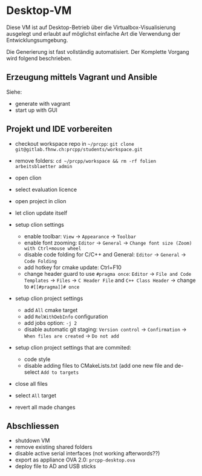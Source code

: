 Desktop-VM
==========

Diese VM ist auf Desktop-Betrieb über die Virtualbox-Visualisierung ausgelegt
und erlaubt auf möglichst einfache Art die Verwendung der Entwicklungsumgebung.

Die Generierung ist fast vollständig automatisiert.
Der Komplette Vorgang wird folgend beschrieben.


Erzeugung mittels Vagrant und Ansible
-------------------------------------

Siehe: [](../headless-vm/README.md)

* generate with vagrant
* start up with GUI


Projekt und IDE vorbereiten
---------------------------

* checkout workspace repo in `~/prcpp`: `git clone git@gitlab.fhnw.ch:prcpp/students/workspace.git`
* remove folders: `cd ~/prcpp/workspace && rm -rf folien arbeitsblaetter admin`

* open clion
* select evaluation licence
* open project in clion
* let clion update itself
* setup clion settings
  * enable toolbar: `View` -> `Appearance` -> `Toolbar`
  * enable font zooming: `Editor` -> `General` -> `Change font size (Zoom) with Ctrl+mouse wheel`
  * disable code folding for C/C++ and General: `Editor` -> `General` -> `Code Folding`
  * add hotkey for cmake update: Ctrl+F10
  * change header guard to use `#pragma once`: `Editor` -> `File and Code Templates` -> `Files` -> `C Header File` and `C++ Class Header` -> change to `#[[#pragma]]# once`
* setup clion project settings
  * add `All` cmake target
  * add `RelWithDebInfo` configuration
  * add jobs option: `-j 2`
  * disable automatic git staging: `Version control` -> `Confirmation` -> `When files are created` -> `Do not add`
* setup clion project settings that are commited:
  * code style
  * disable adding files to CMakeLists.txt (add one new file and de-select `Add to targets`

* close all files
* select `All` target
* revert all made changes


Abschliessen
------------

* shutdown VM
* remove existing shared folders
* disable active serial interfaces (not working afterwords??)
* export as appliance OVA 2.0: `prcpp-desktop.ova`
* deploy file to AD and USB sticks

